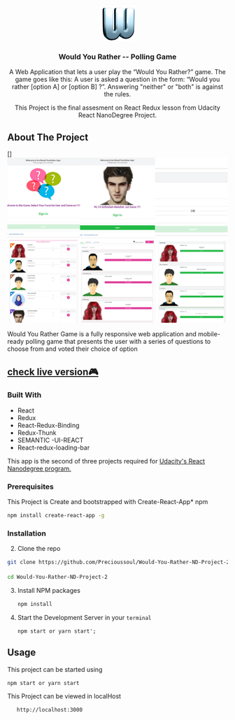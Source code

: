  

<!-- PROJECT LOGO -->
<br />
<p align="center">
  <a href="https://github.com/othneildrew/Best-README-Template">
    <img src="/WYR_Logo.png" alt="Logo" width="80" height="80">
  </a>

  <h3 align="center">Would You Rather -- Polling Game  </h3>
  <p align='center'> A Web Application that lets a user play the “Would You Rather?” game. The game goes like this: A user is asked a question in the form: “Would you rather [option A] or [option B] ?”. Answering "neither" or "both" is against the rules.</p>
  
  
  <p align='center'> This Project is the final assesment on React Redux lesson from Udacity React NanoDegree Project.</p>

  

 
 


<!-- ABOUT THE PROJECT -->
## About The Project
[]
      <img src="/Screenshot_app.png" alt="">

Would You Rather Game is a fully responsive web application and mobile-ready polling game that presents the user with a series of questions to choose from and voted their choice of option

## [check live version🎮](https://wouldrathergame.netlify.app)


### Built With

*  React
* Redux
* React-Redux-Binding
* Redux-Thunk
* SEMANTIC -UI-REACT
* React-redux-loading-bar


This app is the second of three projects required for <a href="https://classroom.udacity.com/nanodegrees/nd019/"> Udacity's React Nanodegree program.</a>


 
### Prerequisites

This Project is Create and bootstrapped with Create-React-App* npm
  ```sh
  npm install create-react-app -g
  ```

### Installation

 2. Clone the repo
   ```sh
 git clone https://github.com/Precioussoul/Would-You-Rather-ND-Project-2.git  
 
 cd Would-You-Rather-ND-Project-2
 ```
3. Install NPM packages
   ```sh
   npm install
   ```
4. Start the Development Server in your `terminal`
   ```JS
   npm start or yarn start';
   ```



<!-- USAGE EXAMPLES -->
## Usage

 This project can be started using
    
    
    
    
    npm start or yarn start
   
 
 This Project can be viewed in localHost 
  ```JS
     http://localhost:3000
   ```

 
